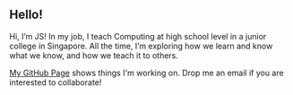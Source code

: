## Hello!

Hi, I’m JS! In my job, I teach Computing at high school level in a junior college in Singapore. All the time, I’m exploring how we learn and know what we know, and how we teach it to others.

[My GitHub Page](https://ngjunsiang.github.io/about/) shows things I'm working on. Drop me an email if you are interested to collaborate!
